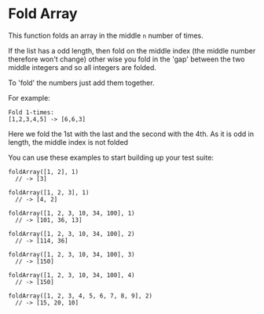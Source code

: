 # Fold Array

This function folds an array in the middle `n` number of times.

If the list has a odd length, then fold on the middle index (the middle number therefore won't change) other wise you fold in the 'gap' between the two middle integers and so all integers are folded.

To 'fold' the numbers just add them together.

For example:

```
Fold 1-times:
[1,2,3,4,5] -> [6,6,3]
```

Here we fold the 1st with the last and the second with the 4th. As it is odd in length, the middle index is not folded

You can use these examples to start building up your test suite:

```
foldArray([1, 2], 1)
  // -> [3]
```

```
foldArray([1, 2, 3], 1)
  // -> [4, 2]
```

```
foldArray([1, 2, 3, 10, 34, 100], 1)
  // -> [101, 36, 13]
```

```
foldArray([1, 2, 3, 10, 34, 100], 2)
  // -> [114, 36]
```

```
foldArray([1, 2, 3, 10, 34, 100], 3)
  // -> [150]
```

```
foldArray([1, 2, 3, 10, 34, 100], 4)
  // -> [150]
```

```
foldArray([1, 2, 3, 4, 5, 6, 7, 8, 9], 2)
  // -> [15, 20, 10]
```
